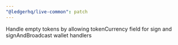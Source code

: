 ```yaml
---
"@ledgerhq/live-common": patch
---
```


Handle empty tokens by allowing tokenCurrency field for sign and signAndBroadcast wallet handlers
